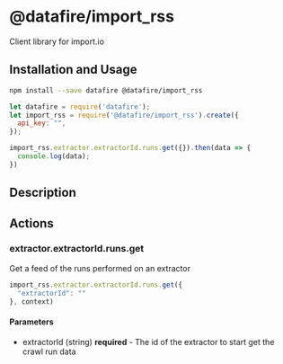 # @datafire/import_rss

Client library for import.io

## Installation and Usage
```bash
npm install --save datafire @datafire/import_rss
```

```js
let datafire = require('datafire');
let import_rss = require('@datafire/import_rss').create({
  api_key: "",
});

import_rss.extractor.extractorId.runs.get({}).then(data => {
  console.log(data);
})
```

## Description


## Actions
### extractor.extractorId.runs.get
Get a feed of the runs performed on an extractor


```js
import_rss.extractor.extractorId.runs.get({
  "extractorId": ""
}, context)
```

#### Parameters
* extractorId (string) **required** - The id of the extractor to start get the crawl run data

